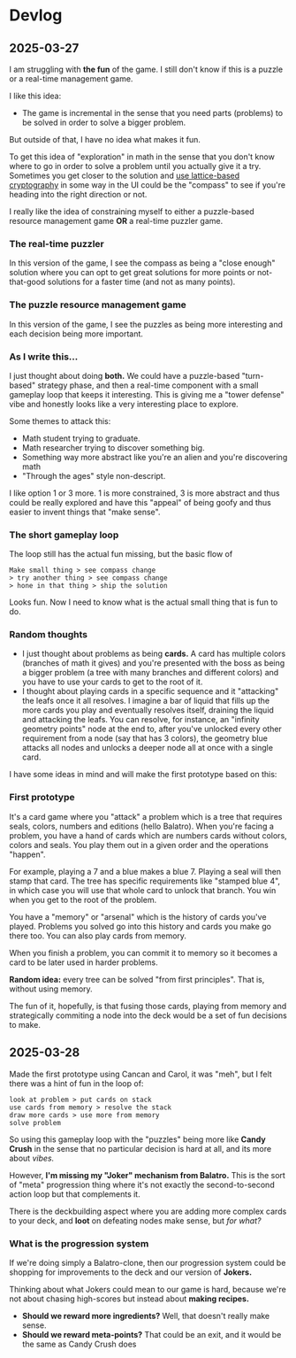 # Devlog

## 2025-03-27

I am struggling with **the fun** of the game. I still don't know if this is a puzzle or a real-time management game.

I like this idea:

* The game is incremental in the sense that you need parts (problems) to be solved in order to solve a bigger problem.

But outside of that, I have no idea what makes it fun.

To get this idea of "exploration" in math in the sense that you don't know where to go in order to solve a problem until you actually give it a try. Sometimes you get closer to the solution and [use lattice-based cryptography](https://en.wikipedia.org/wiki/Lattice-based_cryptography) in some way in the UI could be the "compass" to see if you're heading into the right direction or not.

I really like the idea of constraining myself to either a puzzle-based resource management game **OR** a real-time puzzler game.

### The real-time puzzler

In this version of the game, I see the compass as being a "close enough" solution where you can opt to get great solutions for more points or not-that-good solutions for a faster time (and not as many points).

### The puzzle resource management game

In this version of the game, I see the puzzles as being more interesting and each decision being more important.

### As I write this...

I just thought about doing **both.** We could have a puzzle-based "turn-based" strategy phase, and then a real-time component with a small gameplay loop that keeps it interesting. This is giving me a "tower defense" vibe and honestly looks like a very interesting place to explore.

Some themes to attack this:

* Math student trying to graduate.
* Math researcher trying to discover something big.
* Something way more abstract like you're an alien and you're discovering math
* "Through the ages" style non-descript.

I like option 1 or 3 more. 1 is more constrained, 3 is more abstract and thus could be really explored and have this "appeal" of being goofy and thus easier to invent things that "make sense".

### The short gameplay loop

The loop still has the actual fun missing, but the basic flow of

    Make small thing > see compass change
    > try another thing > see compass change
    > hone in that thing > ship the solution

Looks fun. Now I need to know what is the actual small thing that is fun to do.

### Random thoughts

* I just thought about problems as being **cards.** A card has multiple colors (branches of math it gives) and you're presented with the boss as being a bigger problem (a tree with many branches and different colors) and you have to use your cards to get to the root of it.
* I thought about playing cards in a specific sequence and it "attacking" the leafs once it all resolves. I imagine a bar of liquid that fills up the more cards you play and eventually resolves itself, draining the liquid and attacking the leafs. You can resolve, for instance, an "infinity geometry points" node at the end to, after you've unlocked every other requirement from a node (say that has 3 colors), the geometry blue attacks all nodes and unlocks a deeper node all at once with a single card.

I have some ideas in mind and will make the first prototype based on this:

### First prototype


It's a card game where you "attack" a problem which is a tree that requires seals, colors, numbers and editions (hello Balatro). When you're facing a problem, you have a hand of cards which are numbers cards without colors, colors and seals. You play them out in a given order and the operations "happen".

For example, playing a 7 and a blue makes a blue 7. Playing a seal will then stamp that card. The tree has specific requirements like "stamped blue 4", in which case you will use that whole card to unlock that branch. You win when you get to the root of the problem.

You have a "memory" or "arsenal" which is the history of cards you've played. Problems you solved go into this history and cards you make go there too. You can also play cards from memory.

When you finish a problem, you can commit it to memory so it becomes a card to be later used in harder problems.

**Random idea:** every tree can be solved "from first principles". That is, without using memory.

The fun of it, hopefully, is that fusing those cards, playing from memory and strategically commiting a node into the deck would be a set of fun decisions to make.

## 2025-03-28

Made the first prototype using Cancan and Carol, it was "meh", but I felt there was a hint of fun in the loop of:

    look at problem > put cards on stack
    use cards from memory > resolve the stack
    draw more cards > use more from memory
    solve problem

So using this gameplay loop with the "puzzles" being more like **Candy Crush** in the sense that no particular decision is hard at all, and its more about *vibes.*

However, **I'm missing my "Joker" mechanism from Balatro.** This is the sort of "meta" progression thing where it's not exactly the second-to-second action loop but that complements it.

There is the deckbuilding aspect where you are adding more complex cards to your deck, and **loot** on defeating nodes make sense, but *for what?*

### What is the progression system

If we're doing simply a Balatro-clone, then our progression system could be shopping for improvements to the deck and our version of **Jokers.**

Thinking about what Jokers could mean to our game is hard, because we're not about chasing high-scores but instead about **making recipes.**

* **Should we reward more ingredients?** Well, that doesn't really make sense.
* **Should we reward meta-points?** That could be an exit, and it would be the same as Candy Crush does 